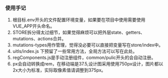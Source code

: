 ### 使用手记
1. 根目标.env开头的文件配置环境变量，如果要在项目中使用需要使用VUE_APP开头命名。
2. STORE拆分得太过细节，如果觉得麻烦可以把外层state、getters、mutations、actions合并。
3. mutations-types用作管理，觉得没必要可以直接把变量写在store/index中。
4. uitls/index.js 下预留了一些常用方法，全局方法可以写在此处。
5. regComponents.js是手动注册组件，common/pulic开头的会自动注册。
6. px会自动转换成rem，在移动端是37.5,设计图采用使用750px设计，图片都以2x大小为标准，实际取像素值请调整到375px。